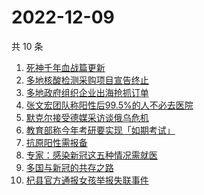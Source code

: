 # 2022-12-09

共 10 条

<!-- BEGIN -->
<!-- 最后更新时间 Fri Dec 09 2022 06:11:58 GMT+0800 (China Standard Time) -->

1. [死神千年血战篇更新](https://www.zhihu.com/search?q=死神千年血战篇更新)
1. [多地核酸检测采购项目宣告终止](https://www.zhihu.com/search?q=多地核酸检测采购项目宣告终止)
1. [多地政府组织企业出海抢抓订单](https://www.zhihu.com/search?q=多地政府组织企业出海抢抓订单)
1. [张文宏团队称阳性后99.5%的人不必去医院](https://www.zhihu.com/search?q=张文宏团队称阳性后99.5%的人不必去医院)
1. [默克尔接受德媒采访谈俄乌危机](https://www.zhihu.com/search?q=默克尔接受德媒采访谈俄乌危机)
1. [教育部称今年考研要实现「如期考试」](https://www.zhihu.com/search?q=教育部称今年考研要实现「如期考试」)
1. [抗原阳性需报备](https://www.zhihu.com/search?q=抗原阳性需报备)
1. [专家：感染新冠这五种情况需就医](https://www.zhihu.com/search?q=专家：感染新冠这五种情况需就医)
1. [多国与新冠的共存之路](https://www.zhihu.com/search?q=多国与新冠的共存之路)
1. [杞县官方通报女孩举报失联事件](https://www.zhihu.com/search?q=杞县官方通报女孩举报失联事件)

<!-- END -->
